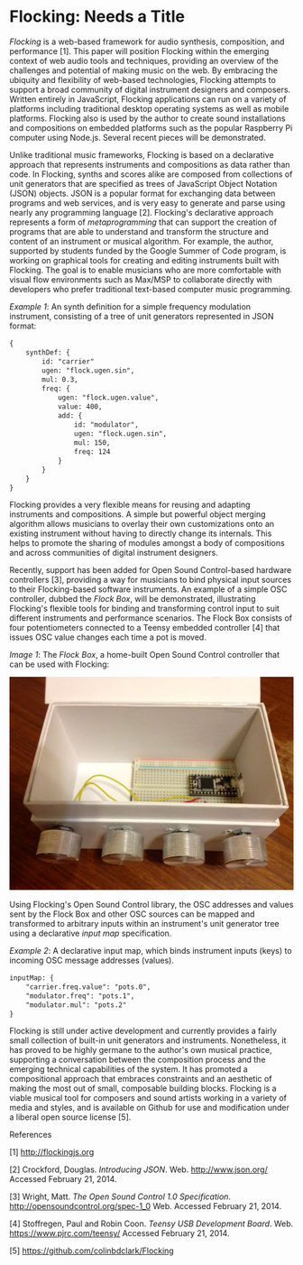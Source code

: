 # Flocking: Needs a Title

_Flocking_ is a web-based framework for audio synthesis, composition, and performance [1]. This paper will position Flocking within the emerging context of web audio tools and techniques, providing an overview of the challenges and potential of making music on the web. By embracing the ubiquity and flexibility of web-based technologies, Flocking attempts to support a broad community of digital instrument designers and composers. Written entirely in JavaScript, Flocking applications can run on a variety of platforms including traditional desktop operating systems as well as mobile platforms. Flocking also is used by the author to create sound installations and compositions on embedded platforms such as the popular Raspberry Pi computer using Node.js. Several recent pieces will be demonstrated.

Unlike traditional music frameworks, Flocking is based on a declarative approach that represents instruments and compositions as data rather than code. In Flocking, synths and scores alike are composed from collections of unit generators that are specified as trees of JavaScript Object Notation (JSON) objects. JSON is a popular format for exchanging data between programs and web services, and is very easy to generate and parse using nearly any programming language [2]. Flocking's declarative approach represents a form of _metaprogramming_ that can support the creation of programs that are able to understand and transform the structure and content of an instrument or musical algorithm. For example, the author, supported by students funded by the Google Summer of Code program, is working on graphical tools for creating and editing instruments built with Flocking. The goal is to enable musicians who are more comfortable with visual flow environments such as Max/MSP to collaborate directly with developers who prefer traditional text-based computer music programming.

_Example 1_: An synth definition for a simple frequency modulation instrument, consisting of a tree of unit generators represented in JSON format:

    {
        synthDef: {
            id: "carrier"
            ugen: "flock.ugen.sin",
            mul: 0.3,
            freq: {
                ugen: "flock.ugen.value",
                value: 400,
                add: {
                    id: "modulator",
                    ugen: "flock.ugen.sin",
                    mul: 150,
                    freq: 124
                }
            }
        }
    }


Flocking provides a very flexible means for reusing and adapting instruments and compositions. A simple but powerful object merging algorithm allows musicians to overlay their own customizations onto an existing instrument without having to directly change its internals. This helps to promote the sharing of modules amongst a body of compositions and across communities of digital instrument designers.

Recently, support has been added for Open Sound Control-based hardware controllers [3], providing a way for musicians to bind physical input sources to their Flocking-based software instruments. An example of a simple OSC controller, dubbed the _Flock Box_, will be demonstrated, illustrating Flocking's flexible tools for binding and transforming control input to suit different instruments and performance scenarios. The Flock Box consists of four potentiometers connected to a Teensy embedded controller [4] that issues OSC value changes each time a pot is moved.

_Image 1_: The _Flock Box_, a home-built Open Sound Control controller that can be used with Flocking:

![The Flock Box](images/flockbox.jpg)

Using Flocking's Open Sound Control library, the OSC addresses and values sent by the Flock Box and other OSC sources can be mapped and transformed to arbitrary inputs within an instrument's unit generator tree using a declarative _input map_ specification.

_Example 2_: A declarative input map, which binds instrument inputs (keys) to incoming OSC message addresses (values).

    inputMap: {
        "carrier.freq.value": "pots.0",
        "modulator.freq": "pots.1",
        "modulator.mul": "pots.2"
    }

Flocking is still under active development and currently provides a fairly small collection of built-in unit generators and instruments. Nonetheless, it has proved to be highly germane to the author's own musical practice, supporting a conversation between the composition process and the emerging technical capabilities of the system. It has promoted a compositional approach that embraces constraints and an aesthetic of making the most out of small, composable building blocks. Flocking is a viable musical tool for composers and sound artists working in a variety of media and styles, and is available on Github for use and modification under a liberal open source license [5].

References

[1] http://flockingjs.org

[2] Crockford, Douglas. _Introducing JSON_. Web. http://www.json.org/ Accessed February 21, 2014.

[3] Wright, Matt. _The Open Sound Control 1.0 Specification_. http://opensoundcontrol.org/spec-1_0 Web. Accessed February 21, 2014.

[4] Stoffregen, Paul and Robin Coon. _Teensy USB Development Board_. Web. https://www.pjrc.com/teensy/ Accessed February 21, 2014.

[5] https://github.com/colinbdclark/Flocking